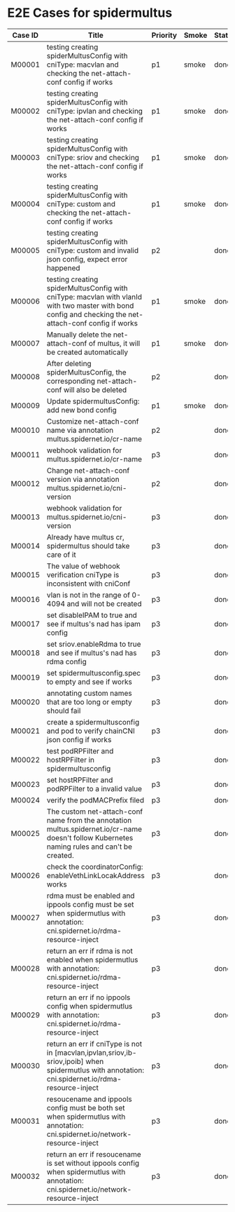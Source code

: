 # E2E Cases for spidermultus

| Case ID | Title                                                                                                                                                   | Priority | Smoke | Status | Other |
|---------|---------------------------------------------------------------------------------------------------------------------------------------------------------|----------|-------|--------| ----- |
| M00001  | testing creating spiderMultusConfig with cniType: macvlan and checking the net-attach-conf config if works                                              | p1       | smoke | done   |       |
| M00002  | testing creating spiderMultusConfig with cniType: ipvlan and checking the net-attach-conf config if works                                               | p1       | smoke | done   |       |
| M00003  | testing creating spiderMultusConfig with cniType: sriov and checking the net-attach-conf config if works                                                | p1       | smoke | done   |       |
| M00004  | testing creating spiderMultusConfig with cniType: custom and checking the net-attach-conf config if works                                               | p1       | smoke | done   |       |
| M00005  | testing creating spiderMultusConfig with cniType: custom and invalid json config, expect error happened                                                 | p2       |       | done   |       |
| M00006  | testing creating spiderMultusConfig with cniType: macvlan with vlanId with two master with bond config and checking the net-attach-conf config if works | p1       | smoke | done   |       |
| M00007  | Manually delete the net-attach-conf of multus, it will be created automatically                                                                         | p1       | smoke | done   |       |
| M00008  | After deleting spiderMultusConfig, the corresponding net-attach-conf will also be deleted                                                               | p2       |       | done   |       |
| M00009  | Update spidermultusConfig: add new bond config                                                                                                          | p1       | smoke | done   |       |
| M00010  | Customize net-attach-conf name via annotation multus.spidernet.io/cr-name                                                                               | p2       |       | done   |       |
| M00011  | webhook validation for multus.spidernet.io/cr-name                                                                                                      | p3       |       | done   |       |
| M00012  | Change net-attach-conf version via annotation multus.spidernet.io/cni-version                                                                           | p2       |       | done   |       |
| M00013  | webhook validation for multus.spidernet.io/cni-version                                                                                                  | p3       |       | done   |       |
| M00014  | Already have multus cr, spidermultus should take care of it                                                                                             | p3       |       | done   |       |
| M00015  | The value of webhook verification cniType is inconsistent with cniConf                                                                                  | p3       |       | done   |       |
| M00016  | vlan is not in the range of 0-4094 and will not be created                                                                                              | p3       |       | done   |       |
| M00017  | set disableIPAM to true and see if multus's nad has ipam config                                                                                         | p3       |       | done   |       |
| M00018  | set sriov.enableRdma to true and see if multus's nad has rdma config                                                                                    | p3       |       | done   |       |
| M00019  | set spidermultusconfig.spec to empty and see if works                                                                                                   | p3       |       | done   |       |
| M00020  | annotating custom names that are too long or empty should fail                                                                                          | p3       |       | done   |       |
| M00021  | create a spidermultusconfig and pod to verify chainCNI json config if works                                                                             | p3       |       | done   |       |
| M00022  | test podRPFilter and hostRPFilter in spidermultusconfig                                                                                                 | p3       |       | done   |       |
| M00023  | set hostRPFilter and podRPFilter to a invalid value                                                                                                     | p3       |       | done   |       |
| M00024  | verify the podMACPrefix filed                                                                                                                           | p3       |       | done   |       |
| M00025  | The custom net-attach-conf name from the annotation multus.spidernet.io/cr-name doesn't follow Kubernetes naming rules and can't be created.            | p3       |       | done   |       |
| M00026  |    check the coordinatorConfig: enableVethLinkLocakAddress works                                                                                     | p3       |       | done   |       |
| M00027  |    rdma must be enabled and ippools config must be set when spidermutlus with annotation: cni.spidernet.io/rdma-resource-inject                                                                                     | p3       |       | done   |       |
| M00028  |    return an err if rdma is not enabled when spidermutlus with annotation: cni.spidernet.io/rdma-resource-inject                                                                                     | p3       |       | done   |       |
| M00029  |    return an err if no ippools config when spidermutlus with annotation: cni.spidernet.io/rdma-resource-inject                                                                                     | p3       |       | done   |       |
| M00030  |    return an err if cniType is not in [macvlan,ipvlan,sriov,ib-sriov,ipoib] when spidermutlus with annotation: cni.spidernet.io/rdma-resource-inject                                                                                     | p3       |       | done   |       |
| M00031  |    resoucename and ippools config must be both set when spidermutlus with annotation: cni.spidernet.io/network-resource-inject                                                                                  | p3       |       | done   |       |
| M00032  |    return an err if resoucename is set without ippools config when spidermutlus with annotation: cni.spidernet.io/network-resource-inject                                                                                  | p3       |       | done   |       |
